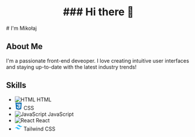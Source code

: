 <h1 align="center">### Hi there 👋</h1>
# I'm Mikołaj

## About Me

I'm a passionate front-end deveoper. I love creating intuitive user interfaces and staying up-to-date with the latest industry trends!

## Skills

- <img src="https://www.w3.org/html/logo/downloads/HTML5_Logo_256.png" alt="HTML" width="20" height="20"/> HTML
- <img src="https://raw.githubusercontent.com/devicons/devicon/1119b9f84c0290e0f0b38982099a2bd027a48bf1/icons/css3/css3-plain.svg" alt="CSS" width="20" height="20"/> CSS
- <img src="https://upload.wikimedia.org/wikipedia/commons/thumb/9/99/Unofficial_JavaScript_logo_2.svg/1024px-Unofficial_JavaScript_logo_2.svg.png" alt="JavaScript" width="20" height="20"/> JavaScript
- <img src="https://upload.wikimedia.org/wikipedia/commons/thumb/a/a7/React-icon.svg/1280px-React-icon.svg.png" alt="React" width="20" height="20"/> React
- <img src="https://raw.githubusercontent.com/devicons/devicon/1119b9f84c0290e0f0b38982099a2bd027a48bf1/icons/tailwindcss/tailwindcss-plain.svg" alt="Tailwind CSS" width="20" height="20"/> Tailwind CSS
